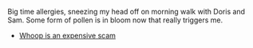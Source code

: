 Big time allergies, sneezing my head off on morning walk with Doris and Sam. Some form of pollen is in bloom now that really triggers me.

- [Whoop is an expensive scam](../Cycling/Whoop%20is%20an%20expensive%20scam.md)
